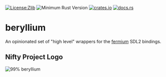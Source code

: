 [![License:Zlib](https://img.shields.io/badge/License-Zlib-brightgreen.svg)](https://opensource.org/licenses/Zlib)
![Minimum Rust Version](https://img.shields.io/badge/Min%20Rust-1.36-green.svg)
[![crates.io](https://img.shields.io/crates/v/beryllium.svg)](https://crates.io/crates/beryllium)
[![docs.rs](https://docs.rs/beryllium/badge.svg)](https://docs.rs/beryllium/)

# beryllium

An opinionated set of "high level" wrappers for the
[fermium](https://docs.rs/fermium) SDL2 bindings.

## Nifty Project Logo

![99% beryllium](https://upload.wikimedia.org/wikipedia/commons/0/0c/Be-140g.jpg)
